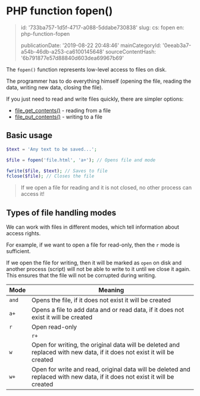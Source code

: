 PHP function fopen()
====================

> id: '733ba757-1d5f-4717-a088-5ddabe730838'
> slug:
> 	cs: fopen
> 	en: php-function-fopen
> 
> publicationDate: '2019-08-22 20:48:46'
> mainCategoryId: '0eeab3a7-a54b-46db-a253-ca6100145648'
> sourceContentHash: '6b791877e57d88840d603dea69967b69'

The `fopen()` function represents low-level access to files on disk.

The programmer has to do everything himself (opening the file, reading the data, writing new data, closing the file).

If you just need to read and write files quickly, there are simpler options:

- <a href="/file-get-contents">file_get_contents()</a> - reading from a file
- <a href="/file-put-contents">file_put_contents()</a> - writing to a file

Basic usage
----------------

```php
$text = 'Any text to be saved...';

$file = fopen('file.html', 'a+'); // Opens file and mode

fwrite($file, $text); // Saves to file
fclose($file); // Closes the file
```

> If we open a file for reading and it is not closed, no other process can access it!

Types of file handling modes
----------------------------

We can work with files in different modes, which tell information about access rights.

For example, if we want to open a file for read-only, then the `r` mode is sufficient.

If we open the file for writing, then it will be marked as `open` on disk and another process (script) will not be able to write to it until we close it again. This ensures that the file will not be corrupted during writing.

| Mode | Meaning |
|-------|--------|
| `and` | Opens the file, if it does not exist it will be created |
| `a+` | Opens a file to add data and or read data, if it does not exist it will be created |
| `r` | Open read-only |
| | `r+` | Open for read and write |
| `w` | Open for writing, the original data will be deleted and replaced with new data, if it does not exist it will be created |
| `w+` | Open for write and read, original data will be deleted and replaced with new data, if it does not exist it will be created |
